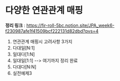 # 다양한 연관관계 매핑
**정리 링크** : https://fir-roll-5bc.notion.site/JPA_week6-f230987afe1f41509bcf222131d82dbd?pvs=4
1. 연관관계 매핑시 고려사항 3가지
2. 다대일[N:1]
3. 일대다[1:N]
4. 일대일[1:1] --> 여기까지 정리 완료 
5. 다대다[N:N]
6. 실전예제3 